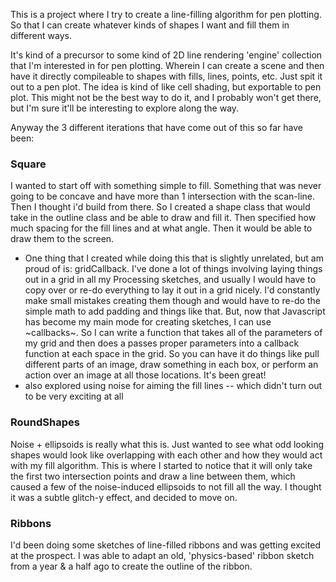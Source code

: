 This is a project where I try to create a line-filling algorithm for pen plotting. So that I can create whatever kinds of shapes I want and fill them in different ways.

It's kind of a precursor to some kind of 2D line rendering 'engine' collection that I'm interested in for pen plotting. Wherein I can create a scene and then have it directly compileable to shapes with fills, lines, points, etc. Just spit it out to a pen plot. The idea is kind of like cell shading, but exportable to pen plot. This might not be the best way to do it, and I probably won't get there, but I'm sure it'll be interesting to explore along the way.

Anyway the 3 different iterations that have come out of this so far have been:

### Square

I wanted to start off with something simple to fill. Something that was never going to be concave and have more than 1 intersection with the scan-line. Then I thought i'd build from there. So I created a shape class that would take in the outline class and be able to draw and fill it. Then specified how much spacing for the fill lines and at what angle. Then it would be able to draw them to the screen.

- One thing that I created while doing this that is slightly unrelated, but am proud of is: gridCallback. I've done a lot of things involving laying things out in a grid in all my Processing sketches, and usually I would have to copy over or re-do everything to lay it out in a grid nicely. I'd constantly make small mistakes creating them though and would have to re-do the simple math to add padding and things like that. But, now that Javascript has become my main mode for creating sketches, I can use ~callbacks~. So I can write a function that takes all of the parameters of my grid and then does a passes proper parameters into a callback function at each space in the grid. So you can have it do things like pull different parts of an image, draw something in each box, or perform an action over an image at all those locations. It's been great!
- also explored using noise for aiming the fill lines -- which didn't turn out to be very exciting at all

### RoundShapes

Noise + ellipsoids is really what this is. Just wanted to see what odd looking shapes would look like overlapping with each other and how they would act with my fill algorithm. This is where I started to notice that it will only take the first two intersection points and draw a line between them, which caused a few of the noise-induced ellipsoids to not fill all the way. I thought it was a subtle glitch-y effect, and decided to move on.

### Ribbons

I'd been doing some sketches of line-filled ribbons and was getting excited at the prospect. I was able to adapt an old, 'physics-based' ribbon sketch from a year & a half ago to create the outline of the ribbon.
